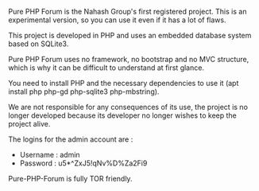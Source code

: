 Pure PHP Forum is the Nahash Group's first registered project. This is an experimental version, so you can use it even if it has a lot of flaws.

This project is developed in PHP and uses an embedded database system based on SQLite3.

Pure PHP Forum uses no framework, no bootstrap and no MVC structure, which is why it can be difficult to understand at first glance.

You need to install PHP and the necessary dependencies to use it (apt install php php-gd php-sqlite3 php-mbstring).

We are not responsible for any consequences of its use, the project is no longer developed because its developer no longer wishes to keep the project alive.

The logins for the admin account are :
- Username : admin
- Password : u5*^ZxJ5!qNv%D%Za2Fi9

Pure-PHP-Forum is fully TOR friendly.
